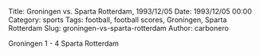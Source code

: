 Title: Groningen vs. Sparta Rotterdam, 1993/12/05
Date: 1993/12/05 00:00
Category: sports
Tags: football, football scores, Groningen, Sparta Rotterdam
Slug: groningen-vs-sparta-rotterdam
Author: carbonero


Groningen 1 - 4 Sparta Rotterdam
